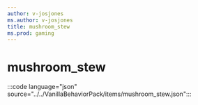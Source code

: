 ```yaml
---
author: v-josjones
ms.author: v-josjones
title: mushroom_stew
ms.prod: gaming
---
```


# mushroom_stew

:::code language="json" source="../../VanillaBehaviorPack/items/mushroom_stew.json":::